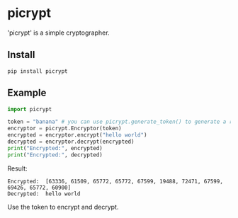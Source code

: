 # picrypt
'picrypt' is a simple cryptographer.

## Install
`pip install picrypt`

## Example
```py
import picrypt

token = "banana" # you can use picrypt.generate_token() to generate a random token
encryptor = picrypt.Encryptor(token)
encrypted = encryptor.encrypt("hello world")
decrypted = encryptor.decrypt(encrypted)
print("Encrypted:", encrypted)
print("Encrypted:", decrypted)
```
Result:

```
Encrypted:  [63336, 61509, 65772, 65772, 67599, 19488, 72471, 67599, 69426, 65772, 60900]
Decrypted:  hello world
```

Use the token to encrypt and decrypt.